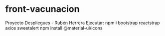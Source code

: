 # front-vacunacion
Proyecto Despliegues - Rubén Herrera 
Ejecutar:
npm i bootstrap reactstrap axios sweetalert
npm install @material-ui/icons